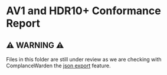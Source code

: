 # AV1 and HDR10+ Conformance Report

## :warning: **WARNING** :warning:

Files in this folder are still under review as we are checking with ComplanceWarden the [json export](https://github.com/gpac/ComplianceWarden/issues/35) feature.
